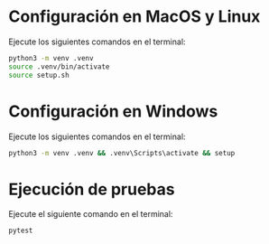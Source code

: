 # Configuración en MacOS y Linux

Ejecute los siguientes comandos en el terminal:

```bash
python3 -m venv .venv
source .venv/bin/activate
source setup.sh
```

# Configuración en Windows

Ejecute los siguientes comandos en el terminal:

```bash
python3 -m venv .venv && .venv\Scripts\activate && setup
```

# Ejecución de pruebas

Ejecute el siguiente comando en el terminal:

```bash
pytest
```

